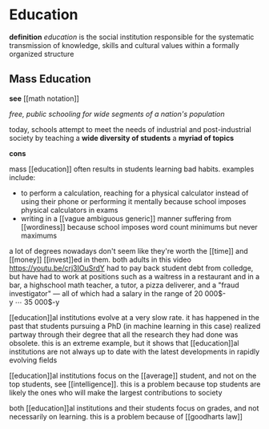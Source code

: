 # Education

**definition** _education_ is the social institution responsible for the systematic transmission of knowledge, skills and cultural values within a formally organized structure

## Mass Education

**see** [[math notation]]

_free, public schooling for wide segments of a nation's population_

today, schools attempt to meet the needs of industrial and post-industrial society by teaching a **wide diversity of students** a **myriad of topics**

**cons**

mass [[education]] often results in students learning bad habits. examples include:

- to perform a calculation, reaching for a physical calculator instead of using their phone or performing it mentally because school imposes physical calculators in exams
- writing in a [[vague ambiguous generic]] manner suffering from [[wordiness]] because school imposes word count minimums but never maximums

a lot of degrees nowadays don't seem like they're worth the [[time]] and [[money]] [[invest]]ed in them. both adults in this video <https://youtu.be/crj3IOuSrdY> had to pay back student debt from colledge, but have had to work at positions such as a waitress in a restaurant and in a bar, a highschool math teacher, a tutor, a pizza deliverer, and a "fraud investigator" &mdash; all of which had a salary in the range of $20\ 000\text{\$-y}\ \cdots\ 35\ 000\text{\$-y}$

[[education]]al institutions evolve at a very slow rate. it has happened in the past that students pursuing a PhD (in machine learning in this case) realized partway through their degree that all the research they had done was obsolete. this is an extreme example, but it shows that [[education]]al institutions are not always up to date with the latest developments in rapidly evolving fields

[[education]]al institutions focus on the [[average]] student, and not on the top students, see [[intelligence]]. this is a problem because top students are likely the ones who will make the largest contributions to society

both [[education]]al institutions and their students focus on grades, and not necessarily on learning. this is a problem because of [[goodharts law]]

